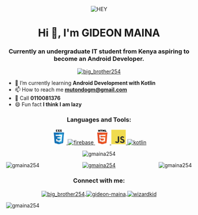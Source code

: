 <p align="center">
  <img src="https://user-images.githubusercontent.com/106425420/200753447-e75f034c-944f-44bf-8818-c9bcc015563d.gif" alt="HEY" height="200"/>
</p>

<h1 align="center">Hi 👋, I'm GIDEON MAINA</h1>
<h3 align="center">Currently an undergraduate IT student from Kenya aspiring to become an Android Developer.</h3>

<p align="center">
  <a href="https://twitter.com/big_brother254" target="blank">
    <img src="https://img.shields.io/twitter/follow/big_brother254?logo=twitter&style=for-the-badge" alt="big_brother254" />
  </a>
</p>

- 📱 I’m currently learning **Android Development with Kotlin**
- 📫 How to reach me **mutondogm@gmail.com**
- 🤙 Call **0110081376**
- 😄 Fun fact **I think I am lazy**

<h3 align="center" padding-bottom="25px">Languages and Tools:</h3>
<p align="center">
  <a href="https://www.w3schools.com/css/" target="_blank" rel="noreferrer">
    <img src="https://raw.githubusercontent.com/devicons/devicon/master/icons/css3/css3-original-wordmark.svg" alt="css3" width="40" height="40"/>
  </a>
  <a href="https://firebase.google.com/" target="_blank" rel="noreferrer">
    <img src="https://www.vectorlogo.zone/logos/firebase/firebase-icon.svg" alt="firebase" width="40" height="40"/>
  </a>
  <a href="https://www.w3.org/html/" target="_blank" rel="noreferrer">
    <img src="https://raw.githubusercontent.com/devicons/devicon/master/icons/html5/html5-original-wordmark.svg" alt="html5" width="40" height="40"/>
  </a>
  <a href="https://developer.mozilla.org/en-US/docs/Web/JavaScript" target="_blank" rel="noreferrer">
    <img src="https://raw.githubusercontent.com/devicons/devicon/master/icons/javascript/javascript-original.svg" alt="javascript" width="40" height="40"/>
  </a>
  <a href="https://kotlinlang.org" target="_blank" rel="noreferrer">
    <img src="https://www.vectorlogo.zone/logos/kotlinlang/kotlinlang-icon.svg" alt="kotlin" width="40" height="40"/>
  </a>
</p>

<p align="center">
  <img src="https://github-readme-stats.vercel.app/api/top-langs?username=gmaina254&show_icons=true&locale=en&layout=compact" alt="gmaina254" />
</p>

<p>
  <img align="left" src="https://github-readme-stats.vercel.app/api?username=Gmaina254&show_icons=true&locale=en" alt="gmaina254" />
  <span style="float:right;">
    <img src="https://github-readme-streak-stats.herokuapp.com/?user=Gmaina254&" alt="gmaina254" />
  </span>
</p>

<p align="center">
  <a href="https://github.com/ryo-ma/github-profile-trophy">
    <img src="https://github-profile-trophy.vercel.app/?username=Gmaina254" alt="gmaina254" />
  </a>
</p>

<h3 align="center" padding-top="25px">Connect with me:</h3>
<p align="center">
  <a href="https://twitter.com/big_brother254" target="blank">
    <img align="center" src="https://raw.githubusercontent.com/rahuldkjain/github-profile-readme-generator/master/src/images/icons/Social/twitter.svg" alt="big_brother254" height="30" width="40" />
  </a>
  <a href="https://linkedin.com/in/gideon-maina" target="blank">
    <img align="center" src="https://raw.githubusercontent.com/rahuldkjain/github-profile-readme-generator/master/src/images/icons/Social/linked-in-alt.svg" alt="gideon-maina" height="30" width="40" />
  </a>
  <a href="https://www.hackerrank.com/wizardkid" target="blank">
    <img align="center" src="https://raw.githubusercontent.com/rahuldkjain/github-profile-readme-generator/master/src/images/icons/Social/hackerrank.svg" alt="wizardkid" height="30" width="40" />
  </a>
</p>

<p align="left">
  <img src="https://komarev.com/ghpvc/?username=Gmaina254&label=Profile%20views&color=0e75b6&style=flat" alt="gmaina254" />
</p>
